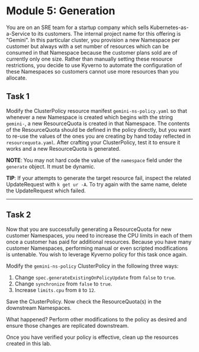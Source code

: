 # Module 5: Generation

You are on an SRE team for a startup company which sells Kubernetes-as-a-Service to its customers.
The internal project name for this offering is "Gemini". In this particular cluster, you provision a new Namespace per customer but always
with a set number of resources which can be consumed in that Namespace because the customer plans
sold are of currently only one size. Rather than manually setting these resource restrictions, you
decide to use Kyverno to automate the configuration of these Namespaces so customers cannot
use more resources than you allocate.

## Task 1

Modify the ClusterPolicy resource manifest `gemini-ns-policy.yaml` so that whenever a new Namespace
is created which begins with the string `gemini-`, a new ResourceQuota is created in that Namespace.
The contents of the ResourceQuota should be defined in the policy directly, but you want to re-use
the values of the ones you are creating by hand today reflected in `resourcequota.yaml`. After crafting
your ClusterPolicy, test it to ensure it works and a new ResourceQuota is generated.

**NOTE**: You may not hard code the value of the `namespace` field under the `generate` object. It must be dynamic.

**TIP**: If your attempts to generate the target resource fail, inspect the related UpdateRequest with `k get ur -A`.
To try again with the same name, delete the UpdateRequest which failed.


----------------------------------------------------------------------------------------------


## Task 2

Now that you are successfully generating a ResourceQuota for new customer Namespaces, you need
to increase the CPU limits in each of them once a customer has paid for additional resources.
Because you have many customer Namespaces, performing manual or even scripted modifications
is untenable. You wish to leverage Kyverno policy for this task once again.

Modify the `gemini-ns-policy` ClusterPolicy in the following three ways:

1. Change `spec.generateExistingOnPolicyUpdate` from `false` to `true`.
2. Change `synchronize` from `false` to `true`.
3. Increase `limits.cpu` from `8` to `12`.

Save the ClusterPolicy. Now check the ResourceQuota(s) in the downstream Namespaces.

What happened? Perform other modifications to the policy as desired and ensure those changes are replicated downstream.

Once you have verified your policy is effective, clean up the resources created in this lab.
